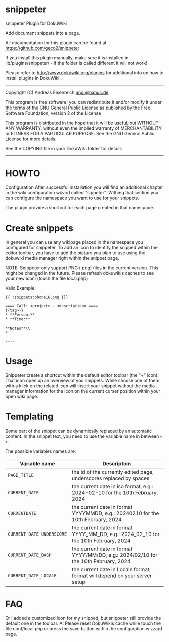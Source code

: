 snippeter
=========
snippeter Plugin for DokuWiki

Add document snippets into a page.

All documentation for this plugin can be found at
https://github.com/geco2/snippeter

If you install this plugin manually, make sure it is installed in
lib/plugins/snippeter/ - if the folder is called different it
will not work!

Please refer to http://www.dokuwiki.org/plugins for additional info
on how to install plugins in DokuWiki.

----
Copyright (C) Andreas Eisenreich <andi@nanuc.de>

This program is free software; you can redistribute it and/or modify
it under the terms of the GNU General Public License as published by
the Free Software Foundation; version 2 of the License

This program is distributed in the hope that it will be useful,
but WITHOUT ANY WARRANTY; without even the implied warranty of
MERCHANTABILITY or FITNESS FOR A PARTICULAR PURPOSE.  See the
GNU General Public License for more details.

See the COPYING file in your DokuWiki folder for details

----

HOWTO
=========

Configuration
After successful installation you will find an additional chapter in the 
wiki configuration wizard called "sippeter". Withing that section you can
configure the namespace you want to use for your snippets.

The plugin provide a shortcut for each page created in that namespace.

Create snippets
========
In general you can use any wikipage placed in the namespace you configured
for snippeter. To add an icon to identify the snipped within the editor toolbar,
you have to add the picture you plan to use using the dokuwiki media manager
right within the snippet page.

NOTE: Snippeter only support PNG (.png) files in the current version. This might
be changed in the future. Please refresh dokuwikis caches to see your new icon!
(touch the file local.php)

Valid Example:

	{{ :snippets:phone16.png |}}
	
	==== Call: <project> - <description> ====
	{{tag>}}
	* **Person:** 
	* **Time:** 
	
	**Notes**\\
	* 
	
	----
	
Usage
========
Snippeter create a shortcut within the default editor toolbar (the "+" icon). That
icon open up an overview of you snippets. While choose one of them with a klick on 
the related icon will insert your snippet without the media manager information for
the icon on the current curser position within your open wiki page.

Templating
========
Some part of the snippet can be dynamically replaced by an automatic content. In the snippet text, you need to use the variable name in between `< >`.

The possible variables names are:

| Variable name | Description |
| ------------- | ----------- |
| `PAGE_TITLE` | the id of the currently edited page, underscores replaced by spaces |
| `CURRENT_DATE` | the current date in iso format, e.g.: 2024-02-10 for the 10th February, 2024 |
| `CURRENTDATE` | the current date in format YYYYMMDD, e.g.: 20240210 for the 10th February, 2024 |
| `CURRENT_DATE_UNDERSCORE` | the current date in format YYYY_MM_DD, e.g.: 2024_02_10 for the 10th February, 2024 |
| `CURRENT_DATE_DASH` | the current date in format YYYY/MM/DD, e.g.: 2024/02/10 for the 10th February, 2024 |
| `CURRENT_DATE_LOCALE` | the current date in Locale format, format will depend on your server setup |

FAQ
========
Q: I added a customized icon for my snipped, but snippeter still provide the default one
in the toolbar.
A: Please reset DokuWikis cache while touch the file conf/local.php or press the save
button within the configuration wizzard page.

